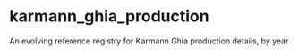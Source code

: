 # karmann_ghia_production
An evolving reference registry for Karmann Ghia production details, by year
